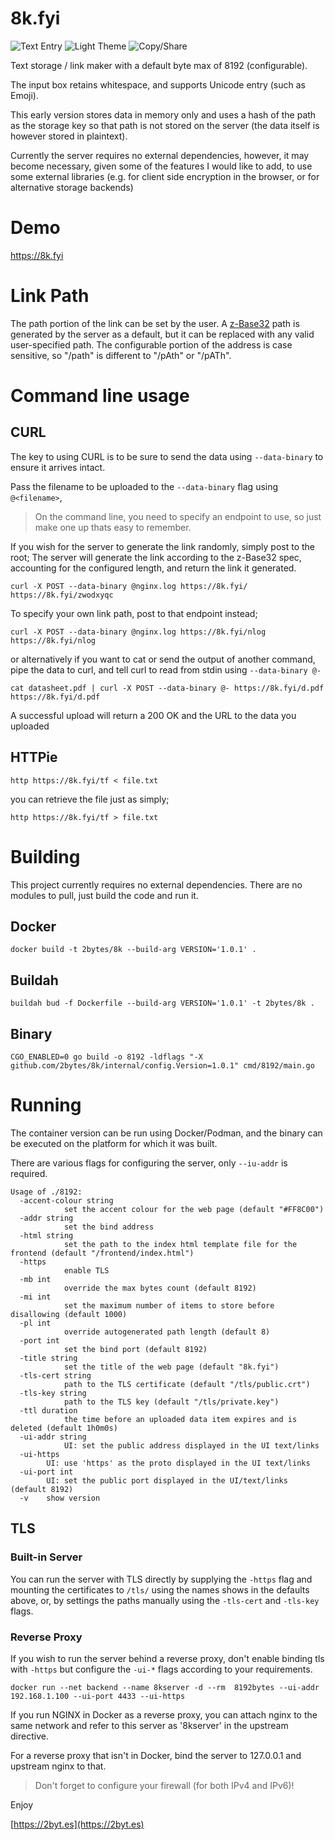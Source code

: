 # 8k.fyi

![Text Entry](screenshots/01.gif)
![Light Theme](screenshots/02.jpg) ![Copy/Share](screenshots/03.jpg)

Text storage / link maker with a default byte max of 8192 (configurable).

The input box retains whitespace, and supports Unicode entry (such as Emoji).

This early version stores data in memory only and uses a hash of the path as the storage key so that path is not stored on the server (the data itself is however stored in plaintext).

Currently the server requires no external dependencies, however, it may become necessary, given some of the features I would like to add, to use some external libraries (e.g. for client side encryption in the browser, or for alternative storage backends)

# Demo

https://8k.fyi

# Link Path

The path portion of the link can be set by the user. A [z-Base32](https://en.wikipedia.org/wiki/Base32#z-base-32) path is generated by the server as a default, but it can be replaced with any valid user-specified path. The configurable portion of the address is case sensitive, so "/path" is different to "/pAth" or "/pATh".

# Command line usage

## CURL
The key to using CURL is to be sure to send the data using `--data-binary` to ensure it arrives intact.

Pass the filename to be uploaded to the `--data-binary` flag using `@<filename>`,
> On the command line, you need to specify an endpoint to use, so just make one up thats easy to remember.

If you wish for the server to generate the link randomly, simply post to the root;
The server will generate the link according to the z-Base32 spec, accounting for the configured length, and return the link it generated.
```
curl -X POST --data-binary @nginx.log https://8k.fyi/
https://8k.fyi/zwodxyqc
```
To specify your own link path, post to that endpoint instead;
```
curl -X POST --data-binary @nginx.log https://8k.fyi/nlog
https://8k.fyi/nlog
```
or alternatively if you want to cat or send the output of another command,
pipe the data to curl, and tell curl to read from stdin using `--data-binary @-`
```
cat datasheet.pdf | curl -X POST --data-binary @- https://8k.fyi/d.pdf
https://8k.fyi/d.pdf
```
A successful upload will return a 200 OK and the URL to the data you uploaded

## HTTPie

```
http https://8k.fyi/tf < file.txt
```
you can retrieve the file just as simply;
```
http https://8k.fyi/tf > file.txt
```

# Building

This project currently requires no external dependencies. There are no modules to pull, just build the code and run it.

## Docker
```
docker build -t 2bytes/8k --build-arg VERSION='1.0.1' .
```

## Buildah
```
buildah bud -f Dockerfile --build-arg VERSION='1.0.1' -t 2bytes/8k .
```

## Binary
```
CGO_ENABLED=0 go build -o 8192 -ldflags "-X github.com/2bytes/8k/internal/config.Version=1.0.1" cmd/8192/main.go

```

# Running

The container version can be run using Docker/Podman, and the binary can be executed on the platform for which it was built.

There are various flags for configuring the server, only `--iu-addr` is required.

```
Usage of ./8192:
  -accent-colour string
            set the accent colour for the web page (default "#FF8C00")
  -addr string
            set the bind address
  -html string
            set the path to the index html template file for the frontend (default "/frontend/index.html")
  -https
            enable TLS
  -mb int
            override the max bytes count (default 8192)
  -mi int
            set the maximum number of items to store before disallowing (default 1000)
  -pl int
            override autogenerated path length (default 8)
  -port int
            set the bind port (default 8192)
  -title string
            set the title of the web page (default "8k.fyi")
  -tls-cert string
            path to the TLS certificate (default "/tls/public.crt")
  -tls-key string
            path to the TLS key (default "/tls/private.key")
  -ttl duration
            the time before an uploaded data item expires and is deleted (default 1h0m0s)
  -ui-addr string
            UI: set the public address displayed in the UI text/links
  -ui-https
        UI: use 'https' as the proto displayed in the UI text/links
  -ui-port int
        UI: set the public port displayed in the UI/text/links (default 8192)
  -v	show version

```

## TLS

### Built-in Server
You can run the server with TLS directly by supplying the `-https` flag and mounting the certificates to `/tls/` using the
names shows in the defaults above, or, by settings the paths manually using the `-tls-cert` and `-tls-key` flags.

### Reverse Proxy
If you wish to run the server behind a reverse proxy, don't enable binding tls with `-https` but configure the `-ui-*` flags according to your requirements.

```
docker run --net backend --name 8kserver -d --rm  8192bytes --ui-addr 192.168.1.100 --ui-port 4433 --ui-https
```
If you run NGINX in Docker as a reverse proxy, you can attach nginx to the same network and refer to this server as '8kserver' in the upstream directive.

For a reverse proxy that isn't in Docker, bind the server to 127.0.0.1 and upstream nginx to that.

> Don't forget to configure your firewall (for both IPv4 and IPv6)!

Enjoy

[https://2byt.es](https://2byt.es)
